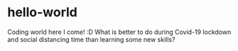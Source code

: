 # hello-world
Coding world here I come! :D
What is better to do during Covid-19 lockdown and social distancing time than learning some new skills?
